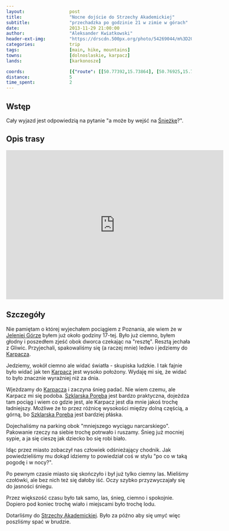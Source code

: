 ```yaml
---
layout:                 post
title:                  "Nocne dojście do Strzechy Akademickiej"
subtitle:               "przechadzka po godzinie 21 w zimie w górach"
date:                   2013-11-29 21:00:00
author:                 "Aleksander Kwiatkowski"
header-ext-img:         "https://drscdn.500px.org/photo/54269044/m%3D2048/e89b5ade629e7c1af495e592ae29a076"
categories:             trip
tags:                   [main, hike, mountains]
towns:                  [dolnoslaskie, karpacz]
lands:                  [karkonosze]

coords:                 [{"route": [[50.77392,15.73864], [50.76925,15.72860], [50.76075,15.72217], [50.76165,15.71144], [50.75087,15.70839]], "type": "hike"}]
distance:               5
time_spent:             2
---
```


[wiki-karpacz]:                 https://pl.wikipedia.org/wiki/Karpacz
[wiki-sniezka]:                 https://pl.wikipedia.org/wiki/%C5%9Anie%C5%BCka
[wiki-szklarska]:               https://pl.wikipedia.org/wiki/Szklarska_Por%C4%99ba
[wiki-jelenia]:                 https://pl.wikipedia.org/wiki/Jelenia_G%C3%B3ra
[wiki-strzecha]:                https://pl.wikipedia.org/wiki/Schronisko_PTTK_%E2%80%9EStrzecha_Akademicka%E2%80%9D

Wstęp
-----

Cały wyjazd jest odpowiedzią na pytanie "a może by wejść na [Śnieżkę][wiki-sniezka]?".

Opis trasy
----------

<iframe height='405' width='590' frameborder='0' allowtransparency='true' scrolling='no' src='https://www.strava.com/activities/334969133/embed/341ce6a97225b88d2fa4c2bc36399cd63c98615b'></iframe>

Szczegóły
---------

Nie pamiętam o której wyjechałem pociągiem z Poznania, ale wiem że w [Jeleniej Górze][wiki-jelenia]
byłem już około godziny 17-tej. Było już ciemno, byłem głodny i poszedłem zjeść obok dworca czekając na
"resztę". Resztą jechała z Gliwic. Przyjechali, spakowaliśmy się (a raczej mnie) ledwo
i jedziemy do [Karpacza][wiki-karpacz].

Jedziemy, wokół ciemno ale widać światła - skupiska ludzkie. I tak fajnie było widać jak ten [Karpacz][wiki-karpacz]
jest wysoko położony. Wydaję mi się, że widać to było znacznie wyraźniej niż za dnia.

Wjeżdzamy do [Karpacza][wiki-karpacz] i zaczyna śnieg padać. Nie wiem czemu, ale Karpacz mi się podoba.
[Szklarska Poręba][wiki-szklarska] jest bardzo praktyczna, dojeżdza tam pociąg i wiem co gdzie jest, ale
Karpacz jest dla mnie jakoś trochę ładniejszy. Możliwe że to przez różnicę wysokości między dolną częścią,
a górną, bo [Szklarska Poręba][wiki-szklarska] jest bardziej płáska.

Dojechaliśmy na parking obok "mniejszego wyciągu narcarskiego". Pakowanie rzeczy na siebie trochę potrwało
i ruszamy. Śnieg już mocniej sypie, a ja się cieszę jak dziecko bo się robi biało.

Idąc przez miasto zobaczył nas człowiek odśnieżający chodnik. Jak powiedzieliśmy mu dokąd idziemy to
powiedział coś w stylu "po co w taką pogodę i w nocy?".

Po pewnym czasie miasto się skończyło i był już tylko ciemny las. Mieliśmy czołówki, ale bez nich też się dałoby iść.
Oczy szybko przyzwyczajały się do jasności śniegu.

Przez większość czasu było tak samo, las, śnieg, ciemno i spokojnie. Dopiero pod koniec trochę wiało i miejscami
było trochę lodu.

Dotarliśmy do [Strzechy Akademickiej][wiki-strzecha]. Było za późno aby się umyć więc
poszliśmy spać w brudzie.
